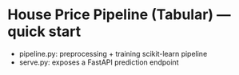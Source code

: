 # House Price Pipeline (Tabular) — quick start
- pipeline.py: preprocessing + training scikit-learn pipeline
- serve.py: exposes a FastAPI prediction endpoint